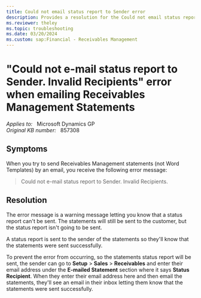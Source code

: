 ```yaml
---
title: Could not email status report to Sender error
description: Provides a resolution for the Could not email status report to Sender error that occurs when you send Receivables Management statements by email in Microsoft Dynamics GP.
ms.reviewer: theley
ms.topic: troubleshooting
ms.date: 03/20/2024
ms.custom: sap:Financial - Receivables Management
---
```

# "Could not e-mail status report to Sender. Invalid Recipients" error when emailing Receivables Management Statements

_Applies to:_ &nbsp; Microsoft Dynamics GP  
_Original KB number:_ &nbsp; 857308

## Symptoms

When you try to send Receivables Management statements (not Word Templates) by an email, you receive the following error message:

> Could not e-mail status report to Sender. Invalid Recipients.

## Resolution

The error message is a warning message letting you know that a status report can't be sent. The statements will still be sent to the customer, but the status report isn't going to be sent.

A status report is sent to the sender of the statements so they'll know that the statements were sent successfully.

To prevent the error from occurring, so the statements status report will be sent, the sender can go to **Setup** > **Sales** > **Receivables** and enter their email address under the **E-mailed Statement** section where it says **Status Recipient**. When they enter their email address here and then email the statements, they'll see an email in their inbox letting them know that the statements were sent successfully.
